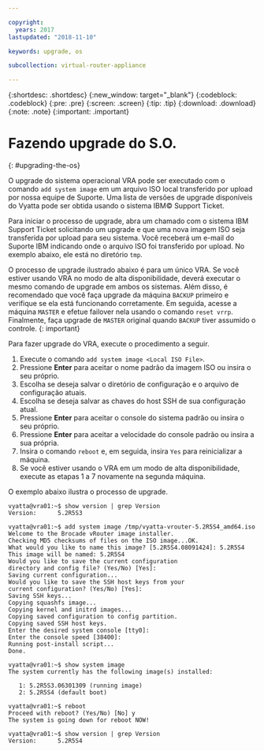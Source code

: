 ```yaml
---

copyright:
  years: 2017
lastupdated: "2018-11-10"

keywords: upgrade, os

subcollection: virtual-router-appliance

---
```


{:shortdesc: .shortdesc}
{:new_window: target="_blank"}
{:codeblock: .codeblock}
{:pre: .pre}
{:screen: .screen}
{:tip: .tip}
{:download: .download}
{:note: .note}
{:important: .important}

# Fazendo upgrade do S.O.
{: #upgrading-the-os}

O upgrade do sistema operacional VRA pode ser executado com o comando ``add system image`` em um arquivo ISO local transferido por upload por nossa equipe de Suporte. Uma lista de versões de upgrade disponíveis do Vyatta pode ser obtida usando o sistema IBM© Support Ticket.

Para iniciar o processo de upgrade, abra um chamado com o sistema IBM Support Ticket solicitando um upgrade e que uma nova imagem ISO seja transferida por upload para seu sistema. Você receberá um e-mail do Suporte IBM indicando onde o arquivo ISO foi transferido por upload. No exemplo abaixo, ele está no diretório ``tmp``.

O processo de upgrade ilustrado abaixo é para um único VRA. Se você estiver usando VRA no modo de alta disponibilidade, deverá executar o mesmo comando de upgrade em ambos os sistemas. Além disso, é recomendado que você faça upgrade da máquina `BACKUP` primeiro e verifique se ela está funcionando corretamente. Em seguida, acesse a máquina `MASTER` e efetue failover nela usando o comando `reset vrrp`. Finalmente, faça upgrade de `MASTER` original quando `BACKUP` tiver assumido o controle.
{: important}

Para fazer upgrade do VRA, execute o procedimento a seguir.

1. Execute o comando ``add system image <Local ISO File>``.
2. Pressione **Enter** para aceitar o nome padrão da imagem ISO ou insira o seu próprio.
3. Escolha se deseja salvar o diretório de configuração e o arquivo de configuração atuais.
4. Escolha se deseja salvar as chaves do host SSH de sua configuração atual.
5. Pressione **Enter** para aceitar o console do sistema padrão ou insira o seu próprio.
6. Pressione **Enter** para aceitar a velocidade do console padrão ou insira a sua própria.
7. Insira o comando `reboot` e, em seguida, insira `Yes` para reinicializar a máquina.
8. Se você estiver usando o VRA em um modo de alta disponibilidade, execute as etapas 1 a 7 novamente na segunda máquina.

O exemplo abaixo ilustra o processo de upgrade.

```
vyatta@vra01:~$ show version | grep Version
Version:      5.2R5S3

vyatta@vra01:~$ add system image /tmp/vyatta-vrouter-5.2R5S4_amd64.iso
Welcome to the Brocade vRouter image installer.
Checking MD5 checksums of files on the ISO image...OK.
What would you like to name this image? [5.2R5S4.08091424]: 5.2R5S4
This image will be named: 5.2R5S4
Would you like to save the current configuration
directory and config file? (Yes/No) [Yes]:
Saving current configuration...
Would you like to save the SSH host keys from your
current configuration? (Yes/No) [Yes]:
Saving SSH keys...
Copying squashfs image...
Copying kernel and initrd images...
Copying saved configuration to config partition.
Copying saved SSH host keys.
Enter the desired system console [tty0]:
Enter the console speed [38400]:
Running post-install script...
Done.

vyatta@vra01:~$ show system image
The system currently has the following image(s) installed:

   1: 5.2R5S3.06301309 (running image)
   2: 5.2R5S4 (default boot)

vyatta@vra01:~$ reboot
Proceed with reboot? (Yes/No) [No] y
The system is going down for reboot NOW!

vyatta@vra01:~$ show version | grep Version
Version:      5.2R5S4
```
